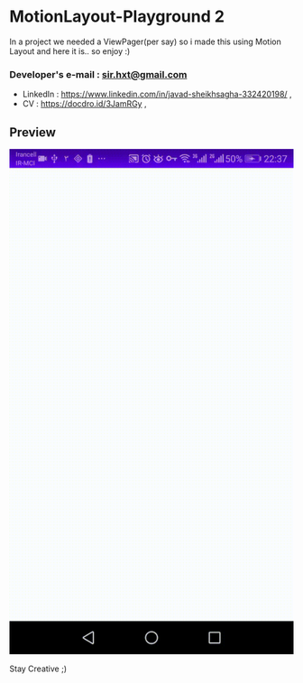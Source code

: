 # MotionLayout-Playground 2

In a project we needed a ViewPager(per say) so i made this using Motion Layout and here it is..
so enjoy :)


   ### **Developer's e-mail : sir.hxt@gmail.com** 
   - LinkedIn : https://www.linkedin.com/in/javad-sheikhsagha-332420198/ ,
   - CV :  https://docdro.id/3JamRGy ,

## Preview

![Alt Text](https://github.com/JavadSheikhsagha/MotionLayout_Playground-2/blob/main/20210423_223712.gif)


Stay Creative ;)

